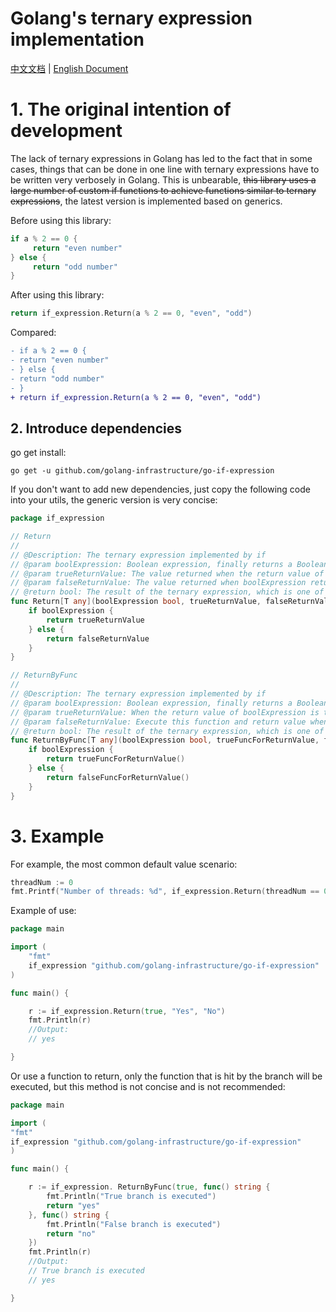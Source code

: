 # Golang's ternary expression implementation

[中文文档](./README.md) | [English Document](./README_en.md)

# 1. The original intention of development

The lack of ternary expressions in Golang has led to the fact that in some cases, things that can be done in one line with ternary expressions have to be written very verbosely in Golang.
This is unbearable, ~~this library uses a large number of custom if functions to achieve functions similar to ternary expressions~~, the latest version is implemented based on generics.

Before using this library:

```go
if a % 2 == 0 {
     return "even number"
} else {
     return "odd number"
}
```

After using this library:

```go
return if_expression.Return(a % 2 == 0, "even", "odd")
```

Compared:

``` diff
- if a % 2 == 0 {
- return "even number"
- } else {
- return "odd number"
- }
+ return if_expression.Return(a % 2 == 0, "even", "odd")
```

## 2. Introduce dependencies

go get install:

```text
go get -u github.com/golang-infrastructure/go-if-expression
```

If you don't want to add new dependencies, just copy the following code into your utils, the generic version is very concise:

```go
package if_expression

// Return
//
// @Description: The ternary expression implemented by if
// @param boolExpression: Boolean expression, finally returns a Boolean value
// @param trueReturnValue: The value returned when the return value of boolExpression is true
// @param falseReturnValue: The value returned when boolExpression returns false
// @return bool: The result of the ternary expression, which is one of trueReturnValue or falseReturnValue
func Return[T any](boolExpression bool, trueReturnValue, falseReturnValue T) T {
	if boolExpression {
		return trueReturnValue
	} else {
		return falseReturnValue
	}
}

// ReturnByFunc
//
// @Description: The ternary expression implemented by if
// @param boolExpression: Boolean expression, finally returns a Boolean value
// @param trueReturnValue: When the return value of boolExpression is true, execute this function and return the value
// @param falseReturnValue: Execute this function and return value when boolExpression returns false
// @return bool: The result of the ternary expression, which is one of trueReturnValue or falseReturnValue
func ReturnByFunc[T any](boolExpression bool, trueFuncForReturnValue, falseFuncForReturnValue func() T) T {
    if boolExpression {
    	return trueFuncForReturnValue()
    } else {
    	return falseFuncForReturnValue()
    }
}
```

# 3. Example

For example, the most common default value scenario:

```go
threadNum := 0
fmt.Printf("Number of threads: %d", if_expression.Return(threadNum == 0, 1, threadNum))
```

Example of use:

```go
package main

import (
    "fmt"
    if_expression "github.com/golang-infrastructure/go-if-expression"
)

func main() {

    r := if_expression.Return(true, "Yes", "No")
    fmt.Println(r)
    //Output:
	// yes

}

```

Or use a function to return, only the function that is hit by the branch will be executed, but this method is not concise and is not recommended:

```go
package main

import (
"fmt"
if_expression "github.com/golang-infrastructure/go-if-expression"
)

func main() {

    r := if_expression. ReturnByFunc(true, func() string {
    	fmt.Println("True branch is executed")
    	return "yes"
    }, func() string {
    	fmt.Println("False branch is executed")
    	return "no"
    })
    fmt.Println(r)
    //Output:
    // True branch is executed
	// yes

}
```
